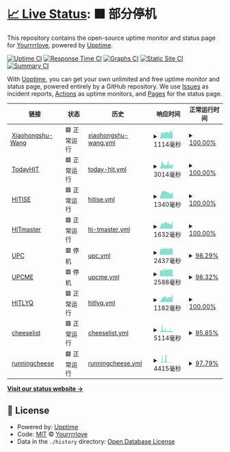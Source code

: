 # [📈 Live Status](https://Yourrrrlove.github.io/upptime): <!--live status--> **🟧 部分停机**

This repository contains the open-source uptime monitor and status page for [Yourrrrlove](https://Yourrrrlove.github.io/upptime), powered by [Upptime](https://github.com/upptime/upptime).

[![Uptime CI](https://github.com/Yourrrrlove/upptime/workflows/Uptime%20CI/badge.svg)](https://github.com/Yourrrrlove/upptime/actions?query=workflow%3A%22Uptime+CI%22)
[![Response Time CI](https://github.com/Yourrrrlove/upptime/workflows/Response%20Time%20CI/badge.svg)](https://github.com/Yourrrrlove/upptime/actions?query=workflow%3A%22Response+Time+CI%22)
[![Graphs CI](https://github.com/Yourrrrlove/upptime/workflows/Graphs%20CI/badge.svg)](https://github.com/Yourrrrlove/upptime/actions?query=workflow%3A%22Graphs+CI%22)
[![Static Site CI](https://github.com/Yourrrrlove/upptime/workflows/Static%20Site%20CI/badge.svg)](https://github.com/Yourrrrlove/upptime/actions?query=workflow%3A%22Static+Site+CI%22)
[![Summary CI](https://github.com/Yourrrrlove/upptime/workflows/Summary%20CI/badge.svg)](https://github.com/Yourrrrlove/upptime/actions?query=workflow%3A%22Summary+CI%22)

With [Upptime](https://upptime.js.org), you can get your own unlimited and free uptime monitor and status page, powered entirely by a GitHub repository. We use [Issues](https://github.com/Yourrrrlove/upptime/issues) as incident reports, [Actions](https://github.com/Yourrrrlove/upptime/actions) as uptime monitors, and [Pages](https://Yourrrrlove.github.io/upptime) for the status page.

<!--start: status pages-->
<!-- This summary is generated by Upptime (https://github.com/upptime/upptime) -->
<!-- Do not edit this manually, your changes will be overwritten -->
<!-- prettier-ignore -->
| 链接 | 状态 | 历史 | 响应时间 | 正常运行时间 |
| --- | ------ | ------- | ------------- | ------ |
| <img alt="" src="https://icons.duckduckgo.com/ip3/www.xiaohongshu.com.ico" height="13"> [Xiaohongshu-Wang](https://www.xiaohongshu.com/user/profile/5d1d9a0400000000160115c6?xhsshare=CopyLink&appuid=64d8c888000000000100dc16&apptime=1691929476) | 🟩 正常运行 | [xiaohongshu-wang.yml](https://github.com/Yourrrrlove/upptime/commits/HEAD/history/xiaohongshu-wang.yml) | <details><summary><img alt="响应时间图像" src="./graphs/xiaohongshu-wang/response-time-week.png" height="20"> 1114毫秒</summary><br><a href="https://Yourrrrlove.github.io/upptime/history/xiaohongshu-wang"><img alt="响应时间 1194" src="https://img.shields.io/endpoint?url=https%3A%2F%2Fraw.githubusercontent.com%2FYourrrrlove%2Fupptime%2FHEAD%2Fapi%2Fxiaohongshu-wang%2Fresponse-time.json"></a><br><a href="https://Yourrrrlove.github.io/upptime/history/xiaohongshu-wang"><img alt="24 小时响应时间 866" src="https://img.shields.io/endpoint?url=https%3A%2F%2Fraw.githubusercontent.com%2FYourrrrlove%2Fupptime%2FHEAD%2Fapi%2Fxiaohongshu-wang%2Fresponse-time-day.json"></a><br><a href="https://Yourrrrlove.github.io/upptime/history/xiaohongshu-wang"><img alt="7 天正常运行时间 1114" src="https://img.shields.io/endpoint?url=https%3A%2F%2Fraw.githubusercontent.com%2FYourrrrlove%2Fupptime%2FHEAD%2Fapi%2Fxiaohongshu-wang%2Fresponse-time-week.json"></a><br><a href="https://Yourrrrlove.github.io/upptime/history/xiaohongshu-wang"><img alt="30天的正常运行时间 1093" src="https://img.shields.io/endpoint?url=https%3A%2F%2Fraw.githubusercontent.com%2FYourrrrlove%2Fupptime%2FHEAD%2Fapi%2Fxiaohongshu-wang%2Fresponse-time-month.json"></a><br><a href="https://Yourrrrlove.github.io/upptime/history/xiaohongshu-wang"><img alt="1年的正常运行时间 1194" src="https://img.shields.io/endpoint?url=https%3A%2F%2Fraw.githubusercontent.com%2FYourrrrlove%2Fupptime%2FHEAD%2Fapi%2Fxiaohongshu-wang%2Fresponse-time-year.json"></a></details> | <details><summary><a href="https://Yourrrrlove.github.io/upptime/history/xiaohongshu-wang">100.00%</a></summary><a href="https://Yourrrrlove.github.io/upptime/history/xiaohongshu-wang"><img alt="正常运行时间 100.00%" src="https://img.shields.io/endpoint?url=https%3A%2F%2Fraw.githubusercontent.com%2FYourrrrlove%2Fupptime%2FHEAD%2Fapi%2Fxiaohongshu-wang%2Fuptime.json"></a><br><a href="https://Yourrrrlove.github.io/upptime/history/xiaohongshu-wang"><img alt="24 小时正常运行时间 100.00%" src="https://img.shields.io/endpoint?url=https%3A%2F%2Fraw.githubusercontent.com%2FYourrrrlove%2Fupptime%2FHEAD%2Fapi%2Fxiaohongshu-wang%2Fuptime-day.json"></a><br><a href="https://Yourrrrlove.github.io/upptime/history/xiaohongshu-wang"><img alt="7 天正常运行时间 100.00%" src="https://img.shields.io/endpoint?url=https%3A%2F%2Fraw.githubusercontent.com%2FYourrrrlove%2Fupptime%2FHEAD%2Fapi%2Fxiaohongshu-wang%2Fuptime-week.json"></a><br><a href="https://Yourrrrlove.github.io/upptime/history/xiaohongshu-wang"><img alt="30天的正常运行时间 100.00%" src="https://img.shields.io/endpoint?url=https%3A%2F%2Fraw.githubusercontent.com%2FYourrrrlove%2Fupptime%2FHEAD%2Fapi%2Fxiaohongshu-wang%2Fuptime-month.json"></a><br><a href="https://Yourrrrlove.github.io/upptime/history/xiaohongshu-wang"><img alt="1年的正常运行时间 100.00%" src="https://img.shields.io/endpoint?url=https%3A%2F%2Fraw.githubusercontent.com%2FYourrrrlove%2Fupptime%2FHEAD%2Fapi%2Fxiaohongshu-wang%2Fuptime-year.json"></a></details>
| <img alt="" src="https://icons.duckduckgo.com/ip3/today.hit.edu.cn.ico" height="13"> [TodayHIT](http://today.hit.edu.cn) | 🟩 正常运行 | [today-hit.yml](https://github.com/Yourrrrlove/upptime/commits/HEAD/history/today-hit.yml) | <details><summary><img alt="响应时间图像" src="./graphs/today-hit/response-time-week.png" height="20"> 3014毫秒</summary><br><a href="https://Yourrrrlove.github.io/upptime/history/today-hit"><img alt="响应时间 3665" src="https://img.shields.io/endpoint?url=https%3A%2F%2Fraw.githubusercontent.com%2FYourrrrlove%2Fupptime%2FHEAD%2Fapi%2Ftoday-hit%2Fresponse-time.json"></a><br><a href="https://Yourrrrlove.github.io/upptime/history/today-hit"><img alt="24 小时响应时间 3276" src="https://img.shields.io/endpoint?url=https%3A%2F%2Fraw.githubusercontent.com%2FYourrrrlove%2Fupptime%2FHEAD%2Fapi%2Ftoday-hit%2Fresponse-time-day.json"></a><br><a href="https://Yourrrrlove.github.io/upptime/history/today-hit"><img alt="7 天正常运行时间 3014" src="https://img.shields.io/endpoint?url=https%3A%2F%2Fraw.githubusercontent.com%2FYourrrrlove%2Fupptime%2FHEAD%2Fapi%2Ftoday-hit%2Fresponse-time-week.json"></a><br><a href="https://Yourrrrlove.github.io/upptime/history/today-hit"><img alt="30天的正常运行时间 3344" src="https://img.shields.io/endpoint?url=https%3A%2F%2Fraw.githubusercontent.com%2FYourrrrlove%2Fupptime%2FHEAD%2Fapi%2Ftoday-hit%2Fresponse-time-month.json"></a><br><a href="https://Yourrrrlove.github.io/upptime/history/today-hit"><img alt="1年的正常运行时间 3665" src="https://img.shields.io/endpoint?url=https%3A%2F%2Fraw.githubusercontent.com%2FYourrrrlove%2Fupptime%2FHEAD%2Fapi%2Ftoday-hit%2Fresponse-time-year.json"></a></details> | <details><summary><a href="https://Yourrrrlove.github.io/upptime/history/today-hit">100.00%</a></summary><a href="https://Yourrrrlove.github.io/upptime/history/today-hit"><img alt="正常运行时间 99.94%" src="https://img.shields.io/endpoint?url=https%3A%2F%2Fraw.githubusercontent.com%2FYourrrrlove%2Fupptime%2FHEAD%2Fapi%2Ftoday-hit%2Fuptime.json"></a><br><a href="https://Yourrrrlove.github.io/upptime/history/today-hit"><img alt="24 小时正常运行时间 100.00%" src="https://img.shields.io/endpoint?url=https%3A%2F%2Fraw.githubusercontent.com%2FYourrrrlove%2Fupptime%2FHEAD%2Fapi%2Ftoday-hit%2Fuptime-day.json"></a><br><a href="https://Yourrrrlove.github.io/upptime/history/today-hit"><img alt="7 天正常运行时间 100.00%" src="https://img.shields.io/endpoint?url=https%3A%2F%2Fraw.githubusercontent.com%2FYourrrrlove%2Fupptime%2FHEAD%2Fapi%2Ftoday-hit%2Fuptime-week.json"></a><br><a href="https://Yourrrrlove.github.io/upptime/history/today-hit"><img alt="30天的正常运行时间 99.93%" src="https://img.shields.io/endpoint?url=https%3A%2F%2Fraw.githubusercontent.com%2FYourrrrlove%2Fupptime%2FHEAD%2Fapi%2Ftoday-hit%2Fuptime-month.json"></a><br><a href="https://Yourrrrlove.github.io/upptime/history/today-hit"><img alt="1年的正常运行时间 99.94%" src="https://img.shields.io/endpoint?url=https%3A%2F%2Fraw.githubusercontent.com%2FYourrrrlove%2Fupptime%2FHEAD%2Fapi%2Ftoday-hit%2Fuptime-year.json"></a></details>
| <img alt="" src="https://icons.duckduckgo.com/ip3/ise.hit.edu.cn.ico" height="13"> [HITISE](http://ise.hit.edu.cn) | 🟩 正常运行 | [hitise.yml](https://github.com/Yourrrrlove/upptime/commits/HEAD/history/hitise.yml) | <details><summary><img alt="响应时间图像" src="./graphs/hitise/response-time-week.png" height="20"> 1340毫秒</summary><br><a href="https://Yourrrrlove.github.io/upptime/history/hitise"><img alt="响应时间 1473" src="https://img.shields.io/endpoint?url=https%3A%2F%2Fraw.githubusercontent.com%2FYourrrrlove%2Fupptime%2FHEAD%2Fapi%2Fhitise%2Fresponse-time.json"></a><br><a href="https://Yourrrrlove.github.io/upptime/history/hitise"><img alt="24 小时响应时间 1370" src="https://img.shields.io/endpoint?url=https%3A%2F%2Fraw.githubusercontent.com%2FYourrrrlove%2Fupptime%2FHEAD%2Fapi%2Fhitise%2Fresponse-time-day.json"></a><br><a href="https://Yourrrrlove.github.io/upptime/history/hitise"><img alt="7 天正常运行时间 1340" src="https://img.shields.io/endpoint?url=https%3A%2F%2Fraw.githubusercontent.com%2FYourrrrlove%2Fupptime%2FHEAD%2Fapi%2Fhitise%2Fresponse-time-week.json"></a><br><a href="https://Yourrrrlove.github.io/upptime/history/hitise"><img alt="30天的正常运行时间 1370" src="https://img.shields.io/endpoint?url=https%3A%2F%2Fraw.githubusercontent.com%2FYourrrrlove%2Fupptime%2FHEAD%2Fapi%2Fhitise%2Fresponse-time-month.json"></a><br><a href="https://Yourrrrlove.github.io/upptime/history/hitise"><img alt="1年的正常运行时间 1473" src="https://img.shields.io/endpoint?url=https%3A%2F%2Fraw.githubusercontent.com%2FYourrrrlove%2Fupptime%2FHEAD%2Fapi%2Fhitise%2Fresponse-time-year.json"></a></details> | <details><summary><a href="https://Yourrrrlove.github.io/upptime/history/hitise">100.00%</a></summary><a href="https://Yourrrrlove.github.io/upptime/history/hitise"><img alt="正常运行时间 99.95%" src="https://img.shields.io/endpoint?url=https%3A%2F%2Fraw.githubusercontent.com%2FYourrrrlove%2Fupptime%2FHEAD%2Fapi%2Fhitise%2Fuptime.json"></a><br><a href="https://Yourrrrlove.github.io/upptime/history/hitise"><img alt="24 小时正常运行时间 100.00%" src="https://img.shields.io/endpoint?url=https%3A%2F%2Fraw.githubusercontent.com%2FYourrrrlove%2Fupptime%2FHEAD%2Fapi%2Fhitise%2Fuptime-day.json"></a><br><a href="https://Yourrrrlove.github.io/upptime/history/hitise"><img alt="7 天正常运行时间 100.00%" src="https://img.shields.io/endpoint?url=https%3A%2F%2Fraw.githubusercontent.com%2FYourrrrlove%2Fupptime%2FHEAD%2Fapi%2Fhitise%2Fuptime-week.json"></a><br><a href="https://Yourrrrlove.github.io/upptime/history/hitise"><img alt="30天的正常运行时间 100.00%" src="https://img.shields.io/endpoint?url=https%3A%2F%2Fraw.githubusercontent.com%2FYourrrrlove%2Fupptime%2FHEAD%2Fapi%2Fhitise%2Fuptime-month.json"></a><br><a href="https://Yourrrrlove.github.io/upptime/history/hitise"><img alt="1年的正常运行时间 99.95%" src="https://img.shields.io/endpoint?url=https%3A%2F%2Fraw.githubusercontent.com%2FYourrrrlove%2Fupptime%2FHEAD%2Fapi%2Fhitise%2Fuptime-year.json"></a></details>
| <img alt="" src="https://icons.duckduckgo.com/ip3/hitgs.hit.edu.cn.ico" height="13"> [HITmaster](http://hitgs.hit.edu.cn/) | 🟩 正常运行 | [hi-tmaster.yml](https://github.com/Yourrrrlove/upptime/commits/HEAD/history/hi-tmaster.yml) | <details><summary><img alt="响应时间图像" src="./graphs/hi-tmaster/response-time-week.png" height="20"> 1632毫秒</summary><br><a href="https://Yourrrrlove.github.io/upptime/history/hi-tmaster"><img alt="响应时间 1739" src="https://img.shields.io/endpoint?url=https%3A%2F%2Fraw.githubusercontent.com%2FYourrrrlove%2Fupptime%2FHEAD%2Fapi%2Fhi-tmaster%2Fresponse-time.json"></a><br><a href="https://Yourrrrlove.github.io/upptime/history/hi-tmaster"><img alt="24 小时响应时间 2126" src="https://img.shields.io/endpoint?url=https%3A%2F%2Fraw.githubusercontent.com%2FYourrrrlove%2Fupptime%2FHEAD%2Fapi%2Fhi-tmaster%2Fresponse-time-day.json"></a><br><a href="https://Yourrrrlove.github.io/upptime/history/hi-tmaster"><img alt="7 天正常运行时间 1632" src="https://img.shields.io/endpoint?url=https%3A%2F%2Fraw.githubusercontent.com%2FYourrrrlove%2Fupptime%2FHEAD%2Fapi%2Fhi-tmaster%2Fresponse-time-week.json"></a><br><a href="https://Yourrrrlove.github.io/upptime/history/hi-tmaster"><img alt="30天的正常运行时间 1478" src="https://img.shields.io/endpoint?url=https%3A%2F%2Fraw.githubusercontent.com%2FYourrrrlove%2Fupptime%2FHEAD%2Fapi%2Fhi-tmaster%2Fresponse-time-month.json"></a><br><a href="https://Yourrrrlove.github.io/upptime/history/hi-tmaster"><img alt="1年的正常运行时间 1739" src="https://img.shields.io/endpoint?url=https%3A%2F%2Fraw.githubusercontent.com%2FYourrrrlove%2Fupptime%2FHEAD%2Fapi%2Fhi-tmaster%2Fresponse-time-year.json"></a></details> | <details><summary><a href="https://Yourrrrlove.github.io/upptime/history/hi-tmaster">100.00%</a></summary><a href="https://Yourrrrlove.github.io/upptime/history/hi-tmaster"><img alt="正常运行时间 99.96%" src="https://img.shields.io/endpoint?url=https%3A%2F%2Fraw.githubusercontent.com%2FYourrrrlove%2Fupptime%2FHEAD%2Fapi%2Fhi-tmaster%2Fuptime.json"></a><br><a href="https://Yourrrrlove.github.io/upptime/history/hi-tmaster"><img alt="24 小时正常运行时间 100.00%" src="https://img.shields.io/endpoint?url=https%3A%2F%2Fraw.githubusercontent.com%2FYourrrrlove%2Fupptime%2FHEAD%2Fapi%2Fhi-tmaster%2Fuptime-day.json"></a><br><a href="https://Yourrrrlove.github.io/upptime/history/hi-tmaster"><img alt="7 天正常运行时间 100.00%" src="https://img.shields.io/endpoint?url=https%3A%2F%2Fraw.githubusercontent.com%2FYourrrrlove%2Fupptime%2FHEAD%2Fapi%2Fhi-tmaster%2Fuptime-week.json"></a><br><a href="https://Yourrrrlove.github.io/upptime/history/hi-tmaster"><img alt="30天的正常运行时间 100.00%" src="https://img.shields.io/endpoint?url=https%3A%2F%2Fraw.githubusercontent.com%2FYourrrrlove%2Fupptime%2FHEAD%2Fapi%2Fhi-tmaster%2Fuptime-month.json"></a><br><a href="https://Yourrrrlove.github.io/upptime/history/hi-tmaster"><img alt="1年的正常运行时间 99.96%" src="https://img.shields.io/endpoint?url=https%3A%2F%2Fraw.githubusercontent.com%2FYourrrrlove%2Fupptime%2FHEAD%2Fapi%2Fhi-tmaster%2Fuptime-year.json"></a></details>
| <img alt="" src="https://icons.duckduckgo.com/ip3/www.upc.edu.cn.ico" height="13"> [UPC](https://www.upc.edu.cn/) | 🟥 停机 | [upc.yml](https://github.com/Yourrrrlove/upptime/commits/HEAD/history/upc.yml) | <details><summary><img alt="响应时间图像" src="./graphs/upc/response-time-week.png" height="20"> 2437毫秒</summary><br><a href="https://Yourrrrlove.github.io/upptime/history/upc"><img alt="响应时间 2483" src="https://img.shields.io/endpoint?url=https%3A%2F%2Fraw.githubusercontent.com%2FYourrrrlove%2Fupptime%2FHEAD%2Fapi%2Fupc%2Fresponse-time.json"></a><br><a href="https://Yourrrrlove.github.io/upptime/history/upc"><img alt="24 小时响应时间 2521" src="https://img.shields.io/endpoint?url=https%3A%2F%2Fraw.githubusercontent.com%2FYourrrrlove%2Fupptime%2FHEAD%2Fapi%2Fupc%2Fresponse-time-day.json"></a><br><a href="https://Yourrrrlove.github.io/upptime/history/upc"><img alt="7 天正常运行时间 2437" src="https://img.shields.io/endpoint?url=https%3A%2F%2Fraw.githubusercontent.com%2FYourrrrlove%2Fupptime%2FHEAD%2Fapi%2Fupc%2Fresponse-time-week.json"></a><br><a href="https://Yourrrrlove.github.io/upptime/history/upc"><img alt="30天的正常运行时间 2495" src="https://img.shields.io/endpoint?url=https%3A%2F%2Fraw.githubusercontent.com%2FYourrrrlove%2Fupptime%2FHEAD%2Fapi%2Fupc%2Fresponse-time-month.json"></a><br><a href="https://Yourrrrlove.github.io/upptime/history/upc"><img alt="1年的正常运行时间 2483" src="https://img.shields.io/endpoint?url=https%3A%2F%2Fraw.githubusercontent.com%2FYourrrrlove%2Fupptime%2FHEAD%2Fapi%2Fupc%2Fresponse-time-year.json"></a></details> | <details><summary><a href="https://Yourrrrlove.github.io/upptime/history/upc">98.29%</a></summary><a href="https://Yourrrrlove.github.io/upptime/history/upc"><img alt="正常运行时间 98.76%" src="https://img.shields.io/endpoint?url=https%3A%2F%2Fraw.githubusercontent.com%2FYourrrrlove%2Fupptime%2FHEAD%2Fapi%2Fupc%2Fuptime.json"></a><br><a href="https://Yourrrrlove.github.io/upptime/history/upc"><img alt="24 小时正常运行时间 98.47%" src="https://img.shields.io/endpoint?url=https%3A%2F%2Fraw.githubusercontent.com%2FYourrrrlove%2Fupptime%2FHEAD%2Fapi%2Fupc%2Fuptime-day.json"></a><br><a href="https://Yourrrrlove.github.io/upptime/history/upc"><img alt="7 天正常运行时间 98.29%" src="https://img.shields.io/endpoint?url=https%3A%2F%2Fraw.githubusercontent.com%2FYourrrrlove%2Fupptime%2FHEAD%2Fapi%2Fupc%2Fuptime-week.json"></a><br><a href="https://Yourrrrlove.github.io/upptime/history/upc"><img alt="30天的正常运行时间 98.28%" src="https://img.shields.io/endpoint?url=https%3A%2F%2Fraw.githubusercontent.com%2FYourrrrlove%2Fupptime%2FHEAD%2Fapi%2Fupc%2Fuptime-month.json"></a><br><a href="https://Yourrrrlove.github.io/upptime/history/upc"><img alt="1年的正常运行时间 98.76%" src="https://img.shields.io/endpoint?url=https%3A%2F%2Fraw.githubusercontent.com%2FYourrrrlove%2Fupptime%2FHEAD%2Fapi%2Fupc%2Fuptime-year.json"></a></details>
| <img alt="" src="https://icons.duckduckgo.com/ip3/medwww.upc.edu.cn.ico" height="13"> [UPCME](http://medwww.upc.edu.cn) | 🟥 停机 | [upcme.yml](https://github.com/Yourrrrlove/upptime/commits/HEAD/history/upcme.yml) | <details><summary><img alt="响应时间图像" src="./graphs/upcme/response-time-week.png" height="20"> 2588毫秒</summary><br><a href="https://Yourrrrlove.github.io/upptime/history/upcme"><img alt="响应时间 2705" src="https://img.shields.io/endpoint?url=https%3A%2F%2Fraw.githubusercontent.com%2FYourrrrlove%2Fupptime%2FHEAD%2Fapi%2Fupcme%2Fresponse-time.json"></a><br><a href="https://Yourrrrlove.github.io/upptime/history/upcme"><img alt="24 小时响应时间 2677" src="https://img.shields.io/endpoint?url=https%3A%2F%2Fraw.githubusercontent.com%2FYourrrrlove%2Fupptime%2FHEAD%2Fapi%2Fupcme%2Fresponse-time-day.json"></a><br><a href="https://Yourrrrlove.github.io/upptime/history/upcme"><img alt="7 天正常运行时间 2588" src="https://img.shields.io/endpoint?url=https%3A%2F%2Fraw.githubusercontent.com%2FYourrrrlove%2Fupptime%2FHEAD%2Fapi%2Fupcme%2Fresponse-time-week.json"></a><br><a href="https://Yourrrrlove.github.io/upptime/history/upcme"><img alt="30天的正常运行时间 2671" src="https://img.shields.io/endpoint?url=https%3A%2F%2Fraw.githubusercontent.com%2FYourrrrlove%2Fupptime%2FHEAD%2Fapi%2Fupcme%2Fresponse-time-month.json"></a><br><a href="https://Yourrrrlove.github.io/upptime/history/upcme"><img alt="1年的正常运行时间 2705" src="https://img.shields.io/endpoint?url=https%3A%2F%2Fraw.githubusercontent.com%2FYourrrrlove%2Fupptime%2FHEAD%2Fapi%2Fupcme%2Fresponse-time-year.json"></a></details> | <details><summary><a href="https://Yourrrrlove.github.io/upptime/history/upcme">98.32%</a></summary><a href="https://Yourrrrlove.github.io/upptime/history/upcme"><img alt="正常运行时间 98.82%" src="https://img.shields.io/endpoint?url=https%3A%2F%2Fraw.githubusercontent.com%2FYourrrrlove%2Fupptime%2FHEAD%2Fapi%2Fupcme%2Fuptime.json"></a><br><a href="https://Yourrrrlove.github.io/upptime/history/upcme"><img alt="24 小时正常运行时间 98.52%" src="https://img.shields.io/endpoint?url=https%3A%2F%2Fraw.githubusercontent.com%2FYourrrrlove%2Fupptime%2FHEAD%2Fapi%2Fupcme%2Fuptime-day.json"></a><br><a href="https://Yourrrrlove.github.io/upptime/history/upcme"><img alt="7 天正常运行时间 98.32%" src="https://img.shields.io/endpoint?url=https%3A%2F%2Fraw.githubusercontent.com%2FYourrrrlove%2Fupptime%2FHEAD%2Fapi%2Fupcme%2Fuptime-week.json"></a><br><a href="https://Yourrrrlove.github.io/upptime/history/upcme"><img alt="30天的正常运行时间 98.34%" src="https://img.shields.io/endpoint?url=https%3A%2F%2Fraw.githubusercontent.com%2FYourrrrlove%2Fupptime%2FHEAD%2Fapi%2Fupcme%2Fuptime-month.json"></a><br><a href="https://Yourrrrlove.github.io/upptime/history/upcme"><img alt="1年的正常运行时间 98.82%" src="https://img.shields.io/endpoint?url=https%3A%2F%2Fraw.githubusercontent.com%2FYourrrrlove%2Fupptime%2FHEAD%2Fapi%2Fupcme%2Fuptime-year.json"></a></details>
| <img alt="" src="https://icons.duckduckgo.com/ip3/homepage.hit.edu.cn.ico" height="13"> [HITLYQ](http://homepage.hit.edu.cn/liyongqiang) | 🟩 正常运行 | [hitlyq.yml](https://github.com/Yourrrrlove/upptime/commits/HEAD/history/hitlyq.yml) | <details><summary><img alt="响应时间图像" src="./graphs/hitlyq/response-time-week.png" height="20"> 1182毫秒</summary><br><a href="https://Yourrrrlove.github.io/upptime/history/hitlyq"><img alt="响应时间 1582" src="https://img.shields.io/endpoint?url=https%3A%2F%2Fraw.githubusercontent.com%2FYourrrrlove%2Fupptime%2FHEAD%2Fapi%2Fhitlyq%2Fresponse-time.json"></a><br><a href="https://Yourrrrlove.github.io/upptime/history/hitlyq"><img alt="24 小时响应时间 2000" src="https://img.shields.io/endpoint?url=https%3A%2F%2Fraw.githubusercontent.com%2FYourrrrlove%2Fupptime%2FHEAD%2Fapi%2Fhitlyq%2Fresponse-time-day.json"></a><br><a href="https://Yourrrrlove.github.io/upptime/history/hitlyq"><img alt="7 天正常运行时间 1182" src="https://img.shields.io/endpoint?url=https%3A%2F%2Fraw.githubusercontent.com%2FYourrrrlove%2Fupptime%2FHEAD%2Fapi%2Fhitlyq%2Fresponse-time-week.json"></a><br><a href="https://Yourrrrlove.github.io/upptime/history/hitlyq"><img alt="30天的正常运行时间 1198" src="https://img.shields.io/endpoint?url=https%3A%2F%2Fraw.githubusercontent.com%2FYourrrrlove%2Fupptime%2FHEAD%2Fapi%2Fhitlyq%2Fresponse-time-month.json"></a><br><a href="https://Yourrrrlove.github.io/upptime/history/hitlyq"><img alt="1年的正常运行时间 1582" src="https://img.shields.io/endpoint?url=https%3A%2F%2Fraw.githubusercontent.com%2FYourrrrlove%2Fupptime%2FHEAD%2Fapi%2Fhitlyq%2Fresponse-time-year.json"></a></details> | <details><summary><a href="https://Yourrrrlove.github.io/upptime/history/hitlyq">100.00%</a></summary><a href="https://Yourrrrlove.github.io/upptime/history/hitlyq"><img alt="正常运行时间 99.94%" src="https://img.shields.io/endpoint?url=https%3A%2F%2Fraw.githubusercontent.com%2FYourrrrlove%2Fupptime%2FHEAD%2Fapi%2Fhitlyq%2Fuptime.json"></a><br><a href="https://Yourrrrlove.github.io/upptime/history/hitlyq"><img alt="24 小时正常运行时间 100.00%" src="https://img.shields.io/endpoint?url=https%3A%2F%2Fraw.githubusercontent.com%2FYourrrrlove%2Fupptime%2FHEAD%2Fapi%2Fhitlyq%2Fuptime-day.json"></a><br><a href="https://Yourrrrlove.github.io/upptime/history/hitlyq"><img alt="7 天正常运行时间 100.00%" src="https://img.shields.io/endpoint?url=https%3A%2F%2Fraw.githubusercontent.com%2FYourrrrlove%2Fupptime%2FHEAD%2Fapi%2Fhitlyq%2Fuptime-week.json"></a><br><a href="https://Yourrrrlove.github.io/upptime/history/hitlyq"><img alt="30天的正常运行时间 100.00%" src="https://img.shields.io/endpoint?url=https%3A%2F%2Fraw.githubusercontent.com%2FYourrrrlove%2Fupptime%2FHEAD%2Fapi%2Fhitlyq%2Fuptime-month.json"></a><br><a href="https://Yourrrrlove.github.io/upptime/history/hitlyq"><img alt="1年的正常运行时间 99.94%" src="https://img.shields.io/endpoint?url=https%3A%2F%2Fraw.githubusercontent.com%2FYourrrrlove%2Fupptime%2FHEAD%2Fapi%2Fhitlyq%2Fuptime-year.json"></a></details>
| <img alt="" src="https://icons.duckduckgo.com/ip3/www.runningcheese.com.ico" height="13"> [cheeselist](https://www.runningcheese.com/aaa) | 🟩 正常运行 | [cheeselist.yml](https://github.com/Yourrrrlove/upptime/commits/HEAD/history/cheeselist.yml) | <details><summary><img alt="响应时间图像" src="./graphs/cheeselist/response-time-week.png" height="20"> 5114毫秒</summary><br><a href="https://Yourrrrlove.github.io/upptime/history/cheeselist"><img alt="响应时间 5950" src="https://img.shields.io/endpoint?url=https%3A%2F%2Fraw.githubusercontent.com%2FYourrrrlove%2Fupptime%2FHEAD%2Fapi%2Fcheeselist%2Fresponse-time.json"></a><br><a href="https://Yourrrrlove.github.io/upptime/history/cheeselist"><img alt="24 小时响应时间 3030" src="https://img.shields.io/endpoint?url=https%3A%2F%2Fraw.githubusercontent.com%2FYourrrrlove%2Fupptime%2FHEAD%2Fapi%2Fcheeselist%2Fresponse-time-day.json"></a><br><a href="https://Yourrrrlove.github.io/upptime/history/cheeselist"><img alt="7 天正常运行时间 5114" src="https://img.shields.io/endpoint?url=https%3A%2F%2Fraw.githubusercontent.com%2FYourrrrlove%2Fupptime%2FHEAD%2Fapi%2Fcheeselist%2Fresponse-time-week.json"></a><br><a href="https://Yourrrrlove.github.io/upptime/history/cheeselist"><img alt="30天的正常运行时间 4361" src="https://img.shields.io/endpoint?url=https%3A%2F%2Fraw.githubusercontent.com%2FYourrrrlove%2Fupptime%2FHEAD%2Fapi%2Fcheeselist%2Fresponse-time-month.json"></a><br><a href="https://Yourrrrlove.github.io/upptime/history/cheeselist"><img alt="1年的正常运行时间 5950" src="https://img.shields.io/endpoint?url=https%3A%2F%2Fraw.githubusercontent.com%2FYourrrrlove%2Fupptime%2FHEAD%2Fapi%2Fcheeselist%2Fresponse-time-year.json"></a></details> | <details><summary><a href="https://Yourrrrlove.github.io/upptime/history/cheeselist">95.85%</a></summary><a href="https://Yourrrrlove.github.io/upptime/history/cheeselist"><img alt="正常运行时间 94.49%" src="https://img.shields.io/endpoint?url=https%3A%2F%2Fraw.githubusercontent.com%2FYourrrrlove%2Fupptime%2FHEAD%2Fapi%2Fcheeselist%2Fuptime.json"></a><br><a href="https://Yourrrrlove.github.io/upptime/history/cheeselist"><img alt="24 小时正常运行时间 100.00%" src="https://img.shields.io/endpoint?url=https%3A%2F%2Fraw.githubusercontent.com%2FYourrrrlove%2Fupptime%2FHEAD%2Fapi%2Fcheeselist%2Fuptime-day.json"></a><br><a href="https://Yourrrrlove.github.io/upptime/history/cheeselist"><img alt="7 天正常运行时间 95.85%" src="https://img.shields.io/endpoint?url=https%3A%2F%2Fraw.githubusercontent.com%2FYourrrrlove%2Fupptime%2FHEAD%2Fapi%2Fcheeselist%2Fuptime-week.json"></a><br><a href="https://Yourrrrlove.github.io/upptime/history/cheeselist"><img alt="30天的正常运行时间 92.13%" src="https://img.shields.io/endpoint?url=https%3A%2F%2Fraw.githubusercontent.com%2FYourrrrlove%2Fupptime%2FHEAD%2Fapi%2Fcheeselist%2Fuptime-month.json"></a><br><a href="https://Yourrrrlove.github.io/upptime/history/cheeselist"><img alt="1年的正常运行时间 94.49%" src="https://img.shields.io/endpoint?url=https%3A%2F%2Fraw.githubusercontent.com%2FYourrrrlove%2Fupptime%2FHEAD%2Fapi%2Fcheeselist%2Fuptime-year.json"></a></details>
| <img alt="" src="https://icons.duckduckgo.com/ip3/www.runningcheese.com.ico" height="13"> [runningcheese](https://www.runningcheese.com) | 🟩 正常运行 | [runningcheese.yml](https://github.com/Yourrrrlove/upptime/commits/HEAD/history/runningcheese.yml) | <details><summary><img alt="响应时间图像" src="./graphs/runningcheese/response-time-week.png" height="20"> 4415毫秒</summary><br><a href="https://Yourrrrlove.github.io/upptime/history/runningcheese"><img alt="响应时间 2663" src="https://img.shields.io/endpoint?url=https%3A%2F%2Fraw.githubusercontent.com%2FYourrrrlove%2Fupptime%2FHEAD%2Fapi%2Frunningcheese%2Fresponse-time.json"></a><br><a href="https://Yourrrrlove.github.io/upptime/history/runningcheese"><img alt="24 小时响应时间 1008" src="https://img.shields.io/endpoint?url=https%3A%2F%2Fraw.githubusercontent.com%2FYourrrrlove%2Fupptime%2FHEAD%2Fapi%2Frunningcheese%2Fresponse-time-day.json"></a><br><a href="https://Yourrrrlove.github.io/upptime/history/runningcheese"><img alt="7 天正常运行时间 4415" src="https://img.shields.io/endpoint?url=https%3A%2F%2Fraw.githubusercontent.com%2FYourrrrlove%2Fupptime%2FHEAD%2Fapi%2Frunningcheese%2Fresponse-time-week.json"></a><br><a href="https://Yourrrrlove.github.io/upptime/history/runningcheese"><img alt="30天的正常运行时间 2673" src="https://img.shields.io/endpoint?url=https%3A%2F%2Fraw.githubusercontent.com%2FYourrrrlove%2Fupptime%2FHEAD%2Fapi%2Frunningcheese%2Fresponse-time-month.json"></a><br><a href="https://Yourrrrlove.github.io/upptime/history/runningcheese"><img alt="1年的正常运行时间 2663" src="https://img.shields.io/endpoint?url=https%3A%2F%2Fraw.githubusercontent.com%2FYourrrrlove%2Fupptime%2FHEAD%2Fapi%2Frunningcheese%2Fresponse-time-year.json"></a></details> | <details><summary><a href="https://Yourrrrlove.github.io/upptime/history/runningcheese">97.79%</a></summary><a href="https://Yourrrrlove.github.io/upptime/history/runningcheese"><img alt="正常运行时间 97.96%" src="https://img.shields.io/endpoint?url=https%3A%2F%2Fraw.githubusercontent.com%2FYourrrrlove%2Fupptime%2FHEAD%2Fapi%2Frunningcheese%2Fuptime.json"></a><br><a href="https://Yourrrrlove.github.io/upptime/history/runningcheese"><img alt="24 小时正常运行时间 100.00%" src="https://img.shields.io/endpoint?url=https%3A%2F%2Fraw.githubusercontent.com%2FYourrrrlove%2Fupptime%2FHEAD%2Fapi%2Frunningcheese%2Fuptime-day.json"></a><br><a href="https://Yourrrrlove.github.io/upptime/history/runningcheese"><img alt="7 天正常运行时间 97.79%" src="https://img.shields.io/endpoint?url=https%3A%2F%2Fraw.githubusercontent.com%2FYourrrrlove%2Fupptime%2FHEAD%2Fapi%2Frunningcheese%2Fuptime-week.json"></a><br><a href="https://Yourrrrlove.github.io/upptime/history/runningcheese"><img alt="30天的正常运行时间 99.38%" src="https://img.shields.io/endpoint?url=https%3A%2F%2Fraw.githubusercontent.com%2FYourrrrlove%2Fupptime%2FHEAD%2Fapi%2Frunningcheese%2Fuptime-month.json"></a><br><a href="https://Yourrrrlove.github.io/upptime/history/runningcheese"><img alt="1年的正常运行时间 97.96%" src="https://img.shields.io/endpoint?url=https%3A%2F%2Fraw.githubusercontent.com%2FYourrrrlove%2Fupptime%2FHEAD%2Fapi%2Frunningcheese%2Fuptime-year.json"></a></details>

<!--end: status pages-->

[**Visit our status website →**](https://Yourrrrlove.github.io/upptime)

## 📄 License

- Powered by: [Upptime](https://github.com/upptime/upptime)
- Code: [MIT](./LICENSE) © [Yourrrrlove](https://Yourrrrlove.github.io/upptime)
- Data in the `./history` directory: [Open Database License](https://opendatacommons.org/licenses/odbl/1-0/)
